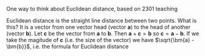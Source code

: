 One way to think about Euclidean distance, based on 2301 teaching

Euclidean distance is the straight line distance between two points. What is this? It is a vector from one vector head (vector $\bm{a}$) to the head of another (vector $\bm{b}$). Let $\bm{c}$ be the vector from $\bm{a}$ to $\bm{b}$. Then $\bm{a} + \bm{c} = \bm{b}$ so $\bm{c} = \bm{a} - \bm{b}$. If we take the magitude of $\bm{c}$ (i.e. the size of the vector) we have $\sqrt{\bm{a} - \bm{b}}$, i.e. the formula for Euclidean distance 
